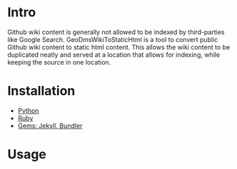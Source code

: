 # Intro
Github wiki content is generally not allowed to be indexed by third-parties like Google Search. GeoDmsWikiToStaticHtml is a tool to convert public Github wiki content to static html content. This allows the wiki content to be duplicated neatly and served at a location that allows for indexing, while keeping the source in one location. 

# Installation
- [Python](https://www.python.org/downloads/)
- [Ruby](https://jekyllrb.com/docs/installation/)
- [Gems: Jekyll, Bundler](https://jekyllrb.com/docs/)

# Usage
